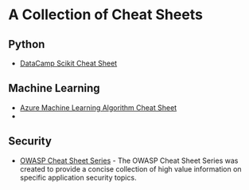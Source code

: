 # A Collection of Cheat Sheets

## Python
- [DataCamp Scikit Cheat Sheet](https://docs.microsoft.com/en-us/azure/machine-learning/algorithm-cheat-sheet#download-machine-learning-algorithm-cheat-sheet)

## Machine Learning
- [Azure Machine Learning Algorithm Cheat Sheet](https://docs.microsoft.com/en-us/azure/machine-learning/algorithm-cheat-sheet#download-machine-learning-algorithm-cheat-sheet)
- 
## Security
- [OWASP Cheat Sheet Series](https://cheatsheetseries.owasp.org/) - The OWASP Cheat Sheet Series was created to provide a concise collection of high value information on specific application security topics.

